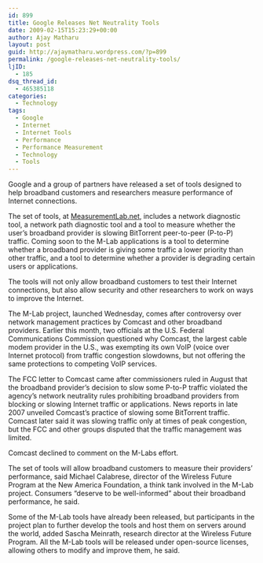```yaml
---
id: 899
title: Google Releases Net Neutrality Tools
date: 2009-02-15T15:23:29+00:00
author: Ajay Matharu
layout: post
guid: http://ajaymatharu.wordpress.com/?p=899
permalink: /google-releases-net-neutrality-tools/
ljID:
  - 185
dsq_thread_id:
  - 465385118
categories:
  - Technology
tags:
  - Google
  - Internet
  - Internet Tools
  - Performance
  - Performance Measurement
  - Technology
  - Tools
---
```

Google and a group of partners have released a set of tools designed to help broadband customers and researchers measure performance of Internet connections.

The set of tools, at <a href="http://measurementlab.net/" target="_blank">MeasurementLab.net</a>, includes a network diagnostic tool, a network path diagnostic tool and a tool to measure whether the user&#8217;s broadband provider is slowing BitTorrent peer-to-peer (P-to-P) traffic. Coming soon to the M-Lab applications is a tool to determine whether a broadband provider is giving some traffic a lower priority than other traffic, and a tool to determine whether a provider is degrading certain users or applications.

The tools will not only allow broadband customers to test their Internet connections, but also allow security and other researchers to work on ways to improve the Internet.

The M-Lab project, launched Wednesday, comes after controversy over network management practices by Comcast and other broadband providers. Earlier this month, two officials at the U.S. Federal Communications Commission questioned why Comcast, the largest cable modem provider in the U.S., was exempting its own VoIP (voice over Internet protocol) from traffic congestion slowdowns, but not offering the same protections to competing VoIP services.

The FCC letter to Comcast came after commissioners ruled in August that the broadband provider&#8217;s decision to slow some P-to-P traffic violated the agency&#8217;s network neutrality rules prohibiting broadband providers from blocking or slowing Internet traffic or applications. News reports in late 2007 unveiled Comcast&#8217;s practice of slowing some BitTorrent traffic. Comcast later said it was slowing traffic only at times of peak congestion, but the FCC and other groups disputed that the traffic management was limited.

Comcast declined to comment on the M-Labs effort.

The set of tools will allow broadband customers to measure their providers&#8217; performance, said Michael Calabrese, director of the Wireless Future Program at the New America Foundation, a think tank involved in the M-Lab project. Consumers &#8220;deserve to be well-informed&#8221; about their broadband performance, he said.

Some of the M-Lab tools have already been released, but participants in the project plan to further develop the tools and host them on servers around the world, added Sascha Meinrath, research director at the Wireless Future Program. All the M-Lab tools will be released under open-source licenses, allowing others to modify and improve them, he said.